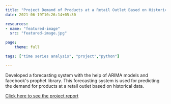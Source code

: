 ```yaml
---
title: "Project Demand of Products at a Retail Outlet Based on Historical Data"
date: 2021-06-19T10:26:14+05:30

resources:
- name: "featured-image"
  src: "featured-image.jpg"

page:
    theme: full

tags: ["time series analysis", "project","python"]

---
```

Developed a forecasting system with the help of ARIMA models and facebook's prophet library. This forecasting system is used for predicting the demand for products at a retail outlet based on historical data. 

[Click here to see the project report](https://github.com/mohamedfawas/RIO-125-Forecasting-System---Project-Demand-of-Products-at-a-Retail-Outlet-Based-on-Historical-Data)
